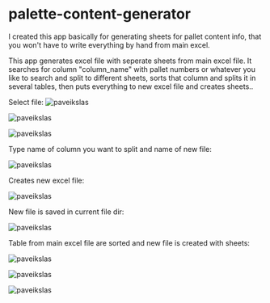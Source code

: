 # palette-content-generator
I created this app basically for generating sheets for pallet  content info, that you won't have to write everything by hand from main excel.

This app generates excel file with seperate sheets from main excel file. It searches for column "column_name" with pallet numbers or whatever you like to search and split to different sheets, sorts that column and splits it in several tables, then puts everything to new excel file and creates sheets..

Select file:
![paveikslas](https://user-images.githubusercontent.com/51360361/235347901-ce646736-1ea0-46de-abaa-dcbc6514871a.png)

![paveikslas](https://user-images.githubusercontent.com/51360361/235347986-a8099e0e-506d-48de-8005-98b2ed1350cc.png)

![paveikslas](https://user-images.githubusercontent.com/51360361/235348000-c5f7f52d-db58-45e1-a3ee-91b5d2d6804d.png)

Type name of column you want to split and name of new file:

![paveikslas](https://user-images.githubusercontent.com/51360361/235348057-b33fe116-cc64-4a5b-848f-7b5a37bff581.png)

Creates new excel file:

![paveikslas](https://user-images.githubusercontent.com/51360361/235348068-9172d178-0da9-4e3b-9ff8-65dcf820b58d.png)

New file is saved in current file dir:

![paveikslas](https://user-images.githubusercontent.com/51360361/235348082-3b632745-3d94-42d7-ade7-7443278a6044.png)

Table from main excel file are sorted and new file is created with sheets:

![paveikslas](https://user-images.githubusercontent.com/51360361/235348112-9bae1ac1-8179-48bd-b023-f3814a41d208.png)

![paveikslas](https://user-images.githubusercontent.com/51360361/235348099-2709183e-50f2-4a37-81e4-d87a9357f940.png)

![paveikslas](https://user-images.githubusercontent.com/51360361/235348105-15c31317-f292-46b6-b7a1-8377ff22c351.png)
